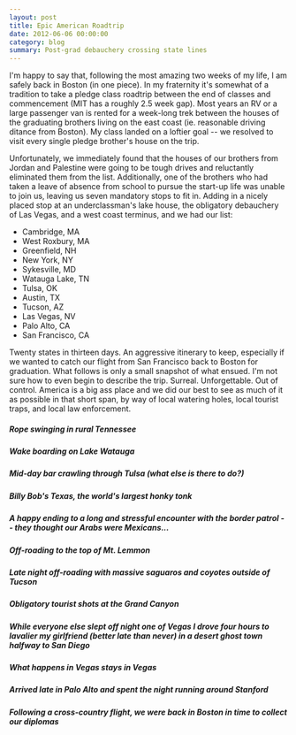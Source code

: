 ```yaml
---
layout: post
title: Epic American Roadtrip
date: 2012-06-06 00:00:00
category: blog
summary: Post-grad debauchery crossing state lines
---
```


I'm happy to say that, following the most amazing two weeks of my life, I am safely back in Boston (in one piece). In my fraternity it's somewhat of a tradition to take a pledge class roadtrip between the end of classes and commencement (MIT has a roughly 2.5 week gap). Most years an RV or a large passenger van is rented for a week-long trek between the houses of the graduating brothers living on the east coast (ie. reasonable driving ditance from Boston). My class landed on a loftier goal -- we resolved to visit every single pledge brother's house on the trip.

Unfortunately, we immediately found that the houses of our brothers from Jordan and Palestine were going to be tough drives and reluctantly eliminated them from the list. Additionally, one of the brothers who had taken a leave of absence from school to pursue the start-up life was unable to join us, leaving us seven mandatory stops to fit in. Adding in a nicely placed stop at an underclassman's lake house, the obligatory debauchery of Las Vegas, and a west coast terminus, and we had our list:

+ Cambridge, MA
+ West Roxbury, MA
+ Greenfield, NH
+ New York, NY
+ Sykesville, MD
+ Watauga Lake, TN
+ Tulsa, OK
+ Austin, TX
+ Tucson, AZ
+ Las Vegas, NV
+ Palo Alto, CA
+ San Francisco, CA

Twenty states in thirteen days. An aggressive itinerary to keep, especially if we wanted to catch our flight from San Francisco back to Boston for graduation. What follows is only a small snapshot of what ensued. I'm not sure how to even begin to describe the trip. Surreal. Unforgettable. Out of control. America is a big ass place and we did our best to see as much of it as possible in that short span, by way of local watering holes, local tourist traps, and local law enforcement.

<a href="/assets/2012-06-06-roadtrip/01.jpg">
    <div class="picwrapper" style="background-image:url('/assets/2012-06-06-roadtrip/01.jpg'); background-position:left;">
    </div>
</a>

##### Rope swinging in rural Tennessee

<div class="ruler">
</div>

<a href="/assets/2012-06-06-roadtrip/02.jpg">
    <div class="picwrapper" style="background-image:url('/assets/2012-06-06-roadtrip/02.jpg'); background-position:right;">
    </div>
</a>

##### Wake boarding on Lake Watauga

<div class="ruler">
</div>

<a href="/assets/2012-06-06-roadtrip/03.jpg">
    <div class="picwrapper" style="background-image:url('/assets/2012-06-06-roadtrip/03.jpg');">
    </div>
</a>

##### Mid-day bar crawling through Tulsa (what else is there to do?)

<div class="ruler">
</div>

<a href="/assets/2012-06-06-roadtrip/04.jpg">
    <div class="picwrapper" style="background-image:url('/assets/2012-06-06-roadtrip/04.jpg');">
    </div>
</a>

##### Billy Bob's Texas, the world's largest honky tonk

<div class="ruler">
</div>

<a href="/assets/2012-06-06-roadtrip/05.jpg">
    <div class="picwrapper" style="background-image:url('/assets/2012-06-06-roadtrip/05.jpg'); background-position:left;">
    </div>
</a>

##### A happy ending to a long and stressful encounter with the border patrol -- they thought our Arabs were Mexicans...

<div class="ruler">
</div>

<a href="/assets/2012-06-06-roadtrip/06.jpg">
    <div class="picwrapper" style="background-image:url('/assets/2012-06-06-roadtrip/06.jpg'); background-position:left;">
    </div>
</a>

##### Off-roading to the top of Mt. Lemmon

<div class="ruler">
</div>

<a href="/assets/2012-06-06-roadtrip/07.jpg">
    <div class="picwrapper" style="background-image:url('/assets/2012-06-06-roadtrip/07.jpg');">
    </div>
</a>

##### Late night off-roading with massive saguaros and coyotes outside of Tucson

<div class="ruler">
</div>

<a href="/assets/2012-06-06-roadtrip/08.jpg">
    <div class="picwrapper" style="background-image:url('/assets/2012-06-06-roadtrip/08.jpg');">
    </div>
</a>

##### Obligatory tourist shots at the Grand Canyon

<div class="ruler">
</div>

<a href="/assets/2012-06-06-roadtrip/09.jpg">
    <div class="picwrapper" style="background-image:url('/assets/2012-06-06-roadtrip/09.jpg');">
    </div>
</a>

##### While everyone else slept off night one of Vegas I drove four hours to lavalier my girlfriend (better late than never) in a desert ghost town halfway to San Diego

<div class="ruler">
</div>

<a href="/assets/2012-06-06-roadtrip/10.jpg">
    <div class="picwrapper" style="background-image:url('/assets/2012-06-06-roadtrip/10.jpg');">
    </div>
</a>

##### What happens in Vegas stays in Vegas

<div class="ruler">
</div>

<a href="/assets/2012-06-06-roadtrip/11.jpg">
    <div class="picwrapper" style="background-image:url('/assets/2012-06-06-roadtrip/11.jpg');">
    </div>
</a>

##### Arrived late in Palo Alto and spent the night running around Stanford

<div class="ruler">
</div>

<a href="/assets/2012-06-06-roadtrip/12.jpg">
    <div class="picwrapper" style="background-image:url('/assets/2012-06-06-roadtrip/12.jpg');">
    </div>
</a>

##### Following a cross-country flight, we were back in Boston in time to collect our diplomas